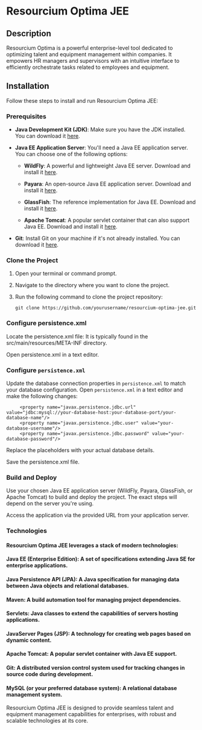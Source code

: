 # Resourcium Optima JEE

## Description
Resourcium Optima is a powerful enterprise-level tool dedicated to optimizing talent and equipment management within companies. It empowers HR managers and supervisors with an intuitive interface to efficiently orchestrate tasks related to employees and equipment.

## Installation

Follow these steps to install and run Resourcium Optima JEE:

### Prerequisites

- **Java Development Kit (JDK)**: Make sure you have the JDK installed. You can download it [here](https://www.oracle.com/java/technologies/javase-downloads.html).

- **Java EE Application Server**: You'll need a Java EE application server. You can choose one of the following options:

    - **WildFly**: A powerful and lightweight Java EE server. Download and install it [here](https://www.wildfly.org/).

    - **Payara**: An open-source Java EE application server. Download and install it [here](https://www.payara.fish/).

    - **GlassFish**: The reference implementation for Java EE. Download and install it [here](https://javaee.github.io/glassfish/).

    - **Apache Tomcat**: A popular servlet container that can also support Java EE. Download and install it [here](http://tomcat.apache.org/).

- **Git**: Install Git on your machine if it's not already installed. You can download it [here](https://git-scm.com/).

### Clone the Project

1. Open your terminal or command prompt.

2. Navigate to the directory where you want to clone the project.

3. Run the following command to clone the project repository:
   ```shell
   git clone https://github.com/yourusername/resourcium-optima-jee.git

### Configure persistence.xml
Locate the persistence.xml file: It is typically found in the src/main/resources/META-INF directory.

Open persistence.xml in a text editor.

### Configure `persistence.xml`

Update the database connection properties in `persistence.xml` to match your database configuration. Open `persistence.xml` in a text editor and make the following changes:

         <property name="javax.persistence.jdbc.url" value="jdbc:mysql://your-database-host:your-database-port/your-database-name"/>
         <property name="javax.persistence.jdbc.user" value="your-database-username"/>
         <property name="javax.persistence.jdbc.password" value="your-database-password"/>

Replace the placeholders with your actual database details.

Save the persistence.xml file.

### Build and Deploy
Use your chosen Java EE application server (WildFly, Payara, GlassFish, or Apache Tomcat) to build and deploy the project. The exact steps will depend on the server you're using.

Access the application via the provided URL from your application server.

### Technologies
#### Resourcium Optima JEE leverages a stack of modern technologies:

#### Java EE (Enterprise Edition): A set of specifications extending Java SE for enterprise applications.

#### Java Persistence API (JPA): A Java specification for managing data between Java objects and relational databases.

#### Maven: A build automation tool for managing project dependencies.

#### Servlets: Java classes to extend the capabilities of servers hosting applications.

#### JavaServer Pages (JSP): A technology for creating web pages based on dynamic content.

#### Apache Tomcat: A popular servlet container with Java EE support.

#### Git: A distributed version control system used for tracking changes in source code during development.

#### MySQL (or your preferred database system): A relational database management system.

Resourcium Optima JEE is designed to provide seamless talent and equipment management capabilities for enterprises, with robust and scalable technologies at its core.
